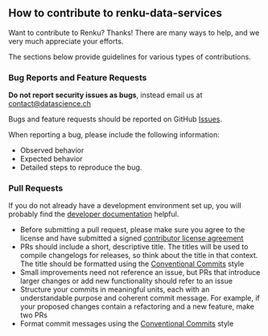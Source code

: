 ## How to contribute to renku-data-services

Want to contribute to Renku? Thanks! There are many ways to help, and we very much
appreciate your efforts.

The sections below provide guidelines for various types of contributions.

### Bug Reports and Feature Requests

**Do not report security issues as bugs**, instead email us at contact@datascience.ch

Bugs and feature requests should be reported on GitHub [Issues](https://github.com/SwissDataScienceCenter/renku-data-services/issues).

When reporting a bug, please include the following information:

- Observed behavior
- Expected behavior
- Detailed steps to reproduce the bug.

### Pull Requests

If you do not already have a development environment set up, you will probably find the [developer documentation](DEVELOPING.md) helpful.

* Before submitting a pull request, please make sure you agree to the license and have submitted a signed [contributor license agreement](https://github.com/SwissDataScienceCenter/renku/wiki/Legal)
* PRs should include a short, descriptive title. The titles will be used to compile changelogs for releases, so think about the title in that context. The title should be formatted using the [Conventional Commits](https://www.conventionalcommits.org/) style 
* Small improvements need not reference an issue, but PRs that introduce larger changes or add new functionality should refer to an issue
* Structure your commits in meaningful units, each with an understandable purpose and coherent commit message. For example, if your proposed changes contain a refactoring and a new feature, make two PRs
* Format commit messages using the [Conventional Commits](https://www.conventionalcommits.org/) style

